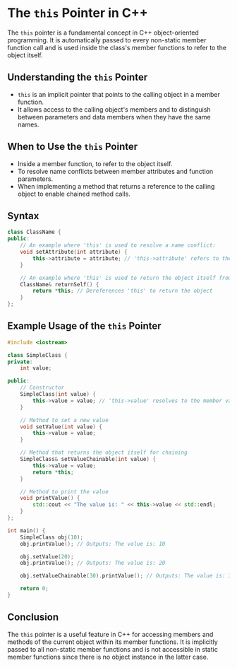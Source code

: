 
# The `this` Pointer in C++

The `this` pointer is a fundamental concept in C++ object-oriented programming. It is automatically passed to every non-static member function call and is used inside the class's member functions to refer to the object itself.

## Understanding the `this` Pointer

- `this` is an implicit pointer that points to the calling object in a member function.
- It allows access to the calling object's members and to distinguish between parameters and data members when they have the same names.

## When to Use the `this` Pointer

- Inside a member function, to refer to the object itself.
- To resolve name conflicts between member attributes and function parameters.
- When implementing a method that returns a reference to the calling object to enable chained method calls.

## Syntax

```cpp
class ClassName {
public:
    // An example where 'this' is used to resolve a name conflict:
    void setAttribute(int attribute) {
        this->attribute = attribute; // 'this->attribute' refers to the member, 'attribute' refers to the parameter
    }

    // An example where 'this' is used to return the object itself from a method:
    ClassName& returnSelf() {
        return *this; // Dereferences 'this' to return the object
    }
};
```

## Example Usage of the `this` Pointer

```cpp
#include <iostream>

class SimpleClass {
private:
    int value;

public:
    // Constructor
    SimpleClass(int value) {
        this->value = value; // 'this->value' resolves to the member variable, 'value' is the parameter
    }

    // Method to set a new value
    void setValue(int value) {
        this->value = value;
    }

    // Method that returns the object itself for chaining
    SimpleClass& setValueChainable(int value) {
        this->value = value;
        return *this;
    }

    // Method to print the value
    void printValue() {
        std::cout << "The value is: " << this->value << std::endl;
    }
};

int main() {
    SimpleClass obj(10);
    obj.printValue(); // Outputs: The value is: 10

    obj.setValue(20);
    obj.printValue(); // Outputs: The value is: 20

    obj.setValueChainable(30).printValue(); // Outputs: The value is: 30

    return 0;
}
```

## Conclusion

The `this` pointer is a useful feature in C++ for accessing members and methods of the current object within its member functions. It is implicitly passed to all non-static member functions and is not accessible in static member functions since there is no object instance in the latter case.
